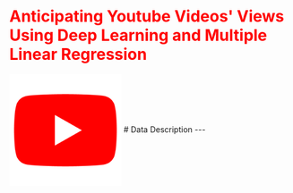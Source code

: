 <h1><font color='red'>Anticipating Youtube Videos' Views Using Deep Learning and Multiple Linear Regression</font></h1>
<img src="youtube.png" width="200" height="200" align="center">
# Data Description
---
